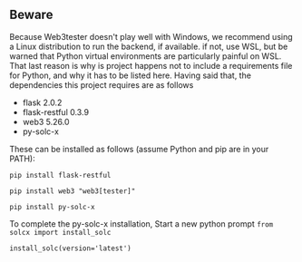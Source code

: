 ## Beware
Because Web3tester doesn't play well with Windows, we recommend using a Linux distribution to run the backend, if available. if not, use WSL, but be warned that Python virtual environments are particularly painful on WSL.
That last reason is why is project happens not to include a requirements file for Python, and why it has to be listed here. Having said that, the dependencies this project requires are as follows

- flask 2.0.2
- flask-restful 0.3.9
- web3 5.26.0
- py-solc-x

These can be installed as follows (assume Python and pip are in your PATH):

`pip install flask-restful`

`pip install web3 "web3[tester]"`

`pip install py-solc-x`

To complete the py-solc-x installation, 
Start a new python prompt 
`from solcx import install_solc`

`install_solc(version='latest')`

